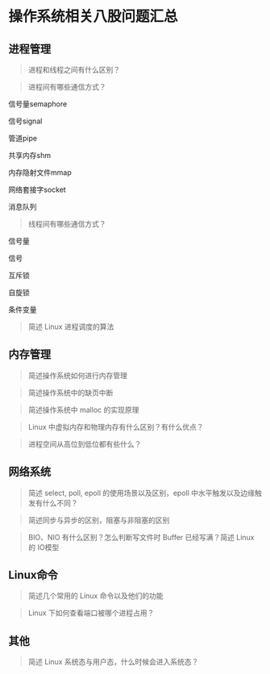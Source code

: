 # 操作系统相关八股问题汇总

## 进程管理

> 进程和线程之间有什么区别？





> 进程间有哪些通信方式？

信号量semaphore

信号signal

管道pipe

共享内存shm

内存隐射文件mmap

网络套接字socket

消息队列



> 线程间有哪些通信方式？

信号量

信号

互斥锁

自旋锁

条件变量



> 简述 Linux 进程调度的算法





## 内存管理

> 简述操作系统如何进行内存管理





> 简述操作系统中的缺页中断





> 简述操作系统中 malloc 的实现原理





> Linux 中虚拟内存和物理内存有什么区别？有什么优点？





> 进程空间从高位到低位都有些什么？





## 网络系统

> 简述 select, poll, epoll 的使用场景以及区别，epoll 中水平触发以及边缘触发有什么不同？





> 简述同步与异步的区别，阻塞与非阻塞的区别





> BIO、NIO 有什么区别？怎么判断写文件时 Buffer 已经写满？简述 Linux 的 IO模型





## Linux命令

> 简述几个常用的 Linux 命令以及他们的功能 





> Linux 下如何查看端口被哪个进程占用？





## 其他

> 简述 Linux 系统态与用户态，什么时候会进入系统态？